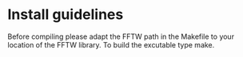 Install guidelines
==================

Before compiling please adapt the FFTW path in the Makefile to your location of the FFTW library. To build the excutable type make.

